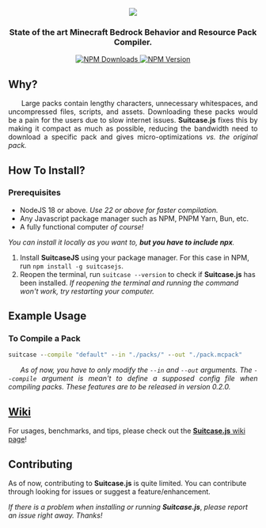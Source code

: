 <p align="center">
    <img src="./SuitcaseJSL.png" />
    <h3 align="center">State of the art Minecraft Bedrock Behavior and Resource Pack Compiler.</h3>
</p>

<div align="center">
    <a href="https://www.npmjs.com/package/suitcasejs">
        <img alt="NPM Downloads" src="https://img.shields.io/npm/d18m/suitcasejs?color=dodgerblue&logoColor=white"/>
        <img alt="NPM Version" src="https://img.shields.io/npm/v/suitcasejs?">
    </a>
</div>

## Why?

<p align="justify">&nbsp;&nbsp;&nbsp;&nbsp;&nbsp;&nbsp;Large packs contain lengthy characters, unnecessary whitespaces, and uncompressed files, scripts, and assets. Downloading these packs would be a pain for the users due to slow internet issues. <b>Suitcase.js</b> fixes this by making it compact as much as possible, reducing the bandwidth need to download a specific pack and gives micro-optimizations <i>vs. the original pack.</i></p>

## How To Install?

### Prerequisites

- NodeJS 18 or above. _Use 22 or above for faster compilation._
- Any Javascript package manager such as NPM, PNPM Yarn, Bun, etc.
- A fully functional computer _of course!_

_You can install it locally as you want to, **but you have to include npx**._

1. Install **SuitcaseJS** using your package manager. For this case in NPM, run `npm install -g suitcasejs`.
2. Reopen the terminal, run `suitcase --version` to check if **Suitcase.js** has been installed. _If reopening the terminal and running the command won't work, try restarting your computer._

## Example Usage

### To Compile a Pack

```cmd
suitcase --compile "default" --in "./packs/" --out "./pack.mcpack"
```

<p align="justify"><i>&nbsp;&nbsp;&nbsp;&nbsp;&nbsp;&nbsp;As of now, you have to only modify the <code>--in</code> and <code>--out</code> arguments. The <code>--compile</code> argument is mean't to define a supposed config file when compiling packs. These features are to be released in version 0.2.0.</i></p>

## [Wiki](https://github.com/TBroz15/SuitcaseJS/wiki)

For usages, benchmarks, and tips, please check out the [**Suitcase.js** wiki page](https://github.com/TBroz15/SuitcaseJS/wiki)!

## Contributing

As of now, contributing to **Suitcase.js** is quite limited. You can contribute through looking for issues or suggest a feature/enhancement.

_If there is a problem when installing or running_ **_Suitcase.js_**, _please report an issue right away. Thanks!_
